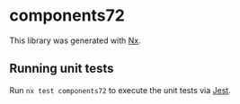 # components72

This library was generated with [Nx](https://nx.dev).

## Running unit tests

Run `nx test components72` to execute the unit tests via [Jest](https://jestjs.io).
